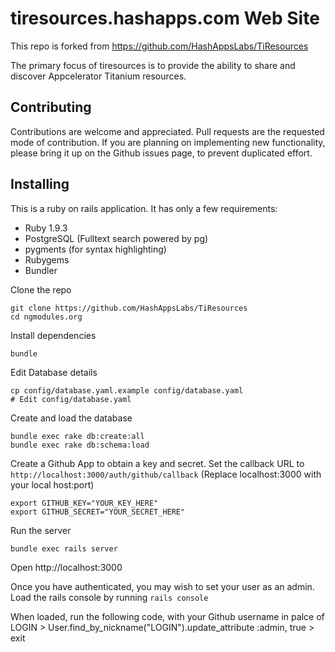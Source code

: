 # tiresources.hashapps.com Web Site 

This repo is forked from https://github.com/HashAppsLabs/TiResources

The primary focus of tiresources is to provide the ability to share
and discover Appcelerator Titanium resources.

## Contributing

Contributions are welcome and appreciated. Pull requests are the
requested mode of contribution. If you are planning on implementing new
functionality, please bring it up on the Github issues page, to prevent
duplicated effort.

## Installing

This is a ruby on rails application. It has only a few requirements:

  * Ruby 1.9.3
  * PostgreSQL (Fulltext search powered by pg)
  * pygments (for syntax highlighting)
  * Rubygems
  * Bundler

Clone the repo

    git clone https://github.com/HashAppsLabs/TiResources
    cd ngmodules.org

Install dependencies

    bundle

Edit Database details

    cp config/database.yaml.example config/database.yaml
    # Edit config/database.yaml

Create and load the database

    bundle exec rake db:create:all
    bundle exec rake db:schema:load 

Create a Github App to obtain a key and secret. Set the callback URL to
`http://localhost:3000/auth/github/callback` (Replace localhost:3000
with your local host:port)

    export GITHUB_KEY="YOUR_KEY_HERE"
    export GITHUB_SECRET="YOUR_SECRET_HERE"

Run the server

    bundle exec rails server

Open http://localhost:3000
    
Once you have authenticated, you may wish to set your user as an admin.
Load the rails console by running `rails console`

When loaded, run the following code, with your Github username in palce
of LOGIN
    > User.find_by_nickname("LOGIN").update_attribute :admin, true
    > exit

